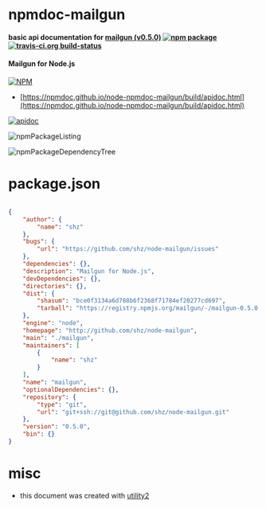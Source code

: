 # npmdoc-mailgun

#### basic api documentation for  [mailgun (v0.5.0)](http://github.com/shz/node-mailgun)  [![npm package](https://img.shields.io/npm/v/npmdoc-mailgun.svg?style=flat-square)](https://www.npmjs.org/package/npmdoc-mailgun) [![travis-ci.org build-status](https://api.travis-ci.org/npmdoc/node-npmdoc-mailgun.svg)](https://travis-ci.org/npmdoc/node-npmdoc-mailgun)

#### Mailgun for Node.js

[![NPM](https://nodei.co/npm/mailgun.png?downloads=true&downloadRank=true&stars=true)](https://www.npmjs.com/package/mailgun)

- [https://npmdoc.github.io/node-npmdoc-mailgun/build/apidoc.html](https://npmdoc.github.io/node-npmdoc-mailgun/build/apidoc.html)

[![apidoc](https://npmdoc.github.io/node-npmdoc-mailgun/build/screenCapture.buildCi.browser.%252Ftmp%252Fbuild%252Fapidoc.html.png)](https://npmdoc.github.io/node-npmdoc-mailgun/build/apidoc.html)

![npmPackageListing](https://npmdoc.github.io/node-npmdoc-mailgun/build/screenCapture.npmPackageListing.svg)

![npmPackageDependencyTree](https://npmdoc.github.io/node-npmdoc-mailgun/build/screenCapture.npmPackageDependencyTree.svg)



# package.json

```json

{
    "author": {
        "name": "shz"
    },
    "bugs": {
        "url": "https://github.com/shz/node-mailgun/issues"
    },
    "dependencies": {},
    "description": "Mailgun for Node.js",
    "devDependencies": {},
    "directories": {},
    "dist": {
        "shasum": "bce0f3134a6d788b6f2368f71784ef20277cd697",
        "tarball": "https://registry.npmjs.org/mailgun/-/mailgun-0.5.0.tgz"
    },
    "engine": "node",
    "homepage": "http://github.com/shz/node-mailgun",
    "main": "./mailgun",
    "maintainers": [
        {
            "name": "shz"
        }
    ],
    "name": "mailgun",
    "optionalDependencies": {},
    "repository": {
        "type": "git",
        "url": "git+ssh://git@github.com/shz/node-mailgun.git"
    },
    "version": "0.5.0",
    "bin": {}
}
```



# misc
- this document was created with [utility2](https://github.com/kaizhu256/node-utility2)
